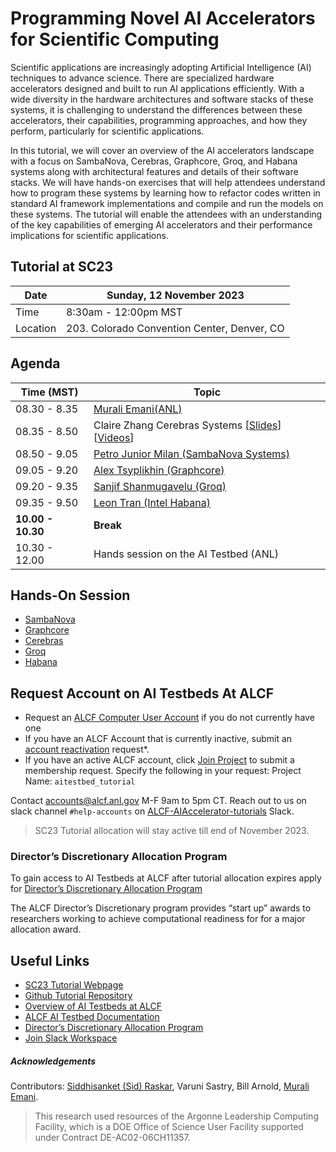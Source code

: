 # Programming Novel AI Accelerators for Scientific Computing

Scientific applications are increasingly adopting Artificial Intelligence (AI) techniques to advance science. There are specialized hardware accelerators designed and built to run AI applications efficiently. With a wide diversity in the hardware architectures and software stacks of these systems, it is challenging to understand the differences between these accelerators, their capabilities, programming approaches, and how they perform, particularly for scientific applications. 

In this tutorial, we will cover an overview of the AI accelerators landscape with a focus on SambaNova, Cerebras, Graphcore, Groq, and Habana systems along with architectural features and details of their software stacks. We will have hands-on exercises that will help attendees understand how to program these systems by learning how to refactor codes written in standard AI framework implementations and compile and run the models on these systems. The tutorial will enable the attendees with an understanding of the key capabilities of emerging AI accelerators and their performance implications for scientific applications.


## Tutorial at SC23

| Date      | Sunday, 12 November 2023     |
|-----------|------------------------------|
| Time      | 8:30am - 12:00pm MST         |
| Location  | 203. Colorado Convention Center, Denver, CO |


## Agenda

| Time (MST)          | Topic                                                   |
|--------------------|---------------------------------------------------------|
| 08.30 - 8.35       |  [Murali Emani(ANL)](./Slides/SC23_Tutorial_Intro.pdf)                  
| 08.35 - 8.50       |  Claire Zhang Cerebras Systems [[Slides](./Slides/SC23-ANL-Cerebras-Tutorial.pdf)] [[Videos](https://anl.box.com/s/s1ep2mb8jtv7wh9u8h0y0s47aagcmcfs)]
| 08.50 - 9.05       |  [Petro Junior Milan (SambaNova Systems)](./Slides/SC23_Tutorial_SambaNova.pdf)                 
| 09.05 - 9.20       |  [Alex Tsyplikhin (Graphcore)](./Slides/SC23_Tutorial_Graphcore.pdf)                            
| 09.20 - 9.35       |  [Sanjif Shanmugavelu (Groq)](./Slides/SC23_Tutorial_Groq.pdf)                             
| 09.35 - 9.50       |  [Leon Tran (Intel Habana)](./Slides/SC23_Tutorial_Habana.pdf)                                     
| **10.00 - 10.30**  |  **Break**
| 10.30 - 12.00      |  Hands session on the AI Testbed (ANL)

## Hands-On Session

* [SambaNova](./SambaNova/README.md)                                    
* [Graphcore](./Graphcore/README.md)  
* [Cerebras](./Cerebras/README.md)    
* [Groq](./Groq/README.md)        
* [Habana](./Habana/README.md)      


## Request Account on AI Testbeds At ALCF

* Request an [ALCF Computer User Account](https://accounts.alcf.anl.gov/accountRequest) if you do not currently have one
* If you have an ALCF Account that is currently inactive, submit an [account reactivation](https://accounts.alcf.anl.gov/accountReactivate) request*.
* If you have an active ALCF account, click [Join Project](https://accounts.alcf.anl.gov/joinProject) to submit a membership request. Specify the following in your request: 
  Project Name: `aitestbed_tutorial`

Contact accounts@alcf.anl.gov M-F 9am to 5pm CT. 
Reach out to us on slack channel `#help-accounts` on [ALCF-AIAccelerator-tutorials](https://join.slack.com/t/alcf-aiacc-tutorials/shared_invite/zt-25yjc7tnm-AlqTNcWrbH0c1KVNEExTuw) Slack. 

>SC23 Tutorial allocation will stay active till end of November 2023. 

### Director’s Discretionary Allocation Program

To gain access to AI Testbeds at ALCF after tutorial allocation expires apply for [Director’s Discretionary Allocation Program](https://www.alcf.anl.gov/science/directors-discretionary-allocation-program)

The ALCF Director’s Discretionary program provides “start up” awards to researchers working to achieve computational readiness for for a major allocation award.



## Useful Links 

* [SC23 Tutorial Webpage](https://sc23.supercomputing.org/presentation/?id=tut139&sess=sess2121)
* [Github Tutorial Repository](https://github.com/argonne-lcf/AIaccelerators-SC23-tutorial)
* [Overview of AI Testbeds at ALCF](https://www.alcf.anl.gov/alcf-ai-testbed)
* [ALCF AI Testbed Documentation](https://www.alcf.anl.gov/support/ai-testbed-userdocs/)
* [Director’s Discretionary Allocation Program](https://www.alcf.anl.gov/science/directors-discretionary-allocation-program)
* [Join Slack Workspace](https://join.slack.com/t/alcf-aiacc-tutorials/shared_invite/zt-25yjc7tnm-AlqTNcWrbH0c1KVNEExTuw)

##### Acknowledgements

Contributors: [Siddhisanket (Sid) Raskar](https://sraskar.github.io/), Varuni Sastry, Bill Arnold, [Murali Emani](https://memani1.github.io/). 

> This research used resources of the Argonne Leadership Computing Facility, which is a DOE Office of Science User Facility supported under Contract DE-AC02-06CH11357.
